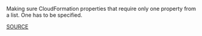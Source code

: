 Making sure CloudFormation properties that require only one property from a list. One has to be specified.

[SOURCE](https://github.com/aws-cloudformation/cfn-python-lint)